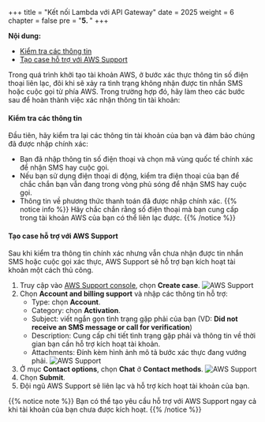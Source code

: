+++
title = "Kết nối Lambda với API Gateway"
date = 2025
weight = 6
chapter = false
pre = "<b>5. </b>"
+++

**Nội dung:**

-   [Kiểm tra các thông tin](#kiểm-tra-các-thông-tin)
-   [Tạo case hỗ trợ với AWS Support](#tạo-case-hỗ-trợ-với-aws-support)

Trong quá trình khởi tạo tài khoản AWS, ở bước xác thực thông tin số điện thoại liên lạc, đôi khi sẽ xảy ra tình trạng không nhận được tin nhắn SMS hoặc cuộc gọi từ phía AWS. Trong trường hợp đó, hãy làm theo các bước sau để hoàn thành việc xác nhận thông tin tài khoản:

#### Kiểm tra các thông tin

Đầu tiên, hãy kiểm tra lại các thông tin tài khoản của bạn và đảm bảo chúng đã được nhập chính xác:

-   Bạn đã nhập thông tin số điện thoại và chọn mã vùng quốc tế chính xác để nhận SMS hay cuộc gọi.
-   Nếu bạn sử dụng điện thoại di động, kiểm tra điện thoại của bạn để chắc chắn bạn vẫn đang trong vòng phủ sóng để nhận SMS hay cuộc gọi.
-   Thông tin về phương thức thanh toán đã được nhập chính xác.
    {{% notice info %}}
    Hãy chắc chắn rằng số điện thoại mà bạn cung cấp trong tài khoản AWS của bạn có thể liên lạc được.
    {{% /notice %}}

#### Tạo case hỗ trợ với AWS Support

Sau khi kiểm tra thông tin chính xác nhưng vẫn chưa nhận được tin nhắn SMS hoặc cuộc gọi xác thực, AWS Support sẽ hỗ trợ bạn kích hoạt tài khoản một cách thủ công.

1. Truy cập vào [AWS Support console](https://aws.amazon.com/support/), chọn **Create case**.
   ![AWS Support](/images/1-account-setup/1.png?width=90pc)
2. Chọn **Account and billing support** và nhập các thông tin hỗ trợ:
    - Type: chọn **Account**.
    - Category: chọn **Activation**.
    - Subject: viết ngắn gọn tình trạng gặp phải của bạn (VD: **Did not receive an SMS message or call for verification**)
    - Description: Cung cấp chi tiết tình trạng gặp phải và thông tin về thời gian bạn cần hỗ trợ kích hoạt tài khoản.
    - Attachments: Đính kèm hình ảnh mô tả bước xác thực đang vướng phải.
      ![AWS Support](/images/1-account-setup/2.png?width=90pc)
3. Ở mục **Contact options**, chọn **Chat** ở **Contact methods**.
   ![AWS Support](/images/1-account-setup/3.png?width=90pc)
4. Chọn **Submit**.
5. Đội ngũ AWS Support sẽ liên lạc và hỗ trợ kích hoạt tài khoản của bạn.

{{% notice note %}}
Bạn có thể tạo yêu cầu hỗ trợ với AWS Support ngay cả khi tài khoản của bạn chưa được kích hoạt.
{{% /notice %}}
